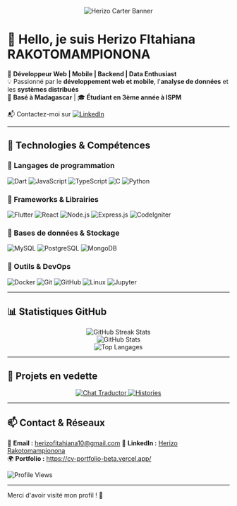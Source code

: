 <!-- Bannière personnalisée -->
<p align="center">
  <img src="https://raw.githubusercontent.com/HerizoCarter/HerizoCarter/main/banner.png" alt="Herizo Carter Banner"/>
</p>

# 👋 Hello, je suis **Herizo FItahiana RAKOTOMAMPIONONA**  

🎯 **Développeur Web | Mobile | Backend | Data Enthusiast**  
💡 Passionné par le **développement web et mobile**, l'**analyse de données** et les **systèmes distribués**  
📍 **Basé à Madagascar** | 🎓 **Étudiant en 3ème année à ISPM**  

📬 Contactez-moi sur [![LinkedIn](https://img.shields.io/badge/LinkedIn-Connect-blue?style=flat&logo=linkedin)](https://www.linkedin.com/in/fitahiana-herizo-rakotomampionona-586960277/)  

---

## 🚀 Technologies & Compétences  

### 🔹 Langages de programmation  
![Dart](https://img.shields.io/badge/Dart-0175C2?style=flat&logo=dart&logoColor=white)
![JavaScript](https://img.shields.io/badge/JavaScript-F7DF1E?style=flat&logo=javascript&logoColor=black)
![TypeScript](https://img.shields.io/badge/TypeScript-3178C6?style=flat&logo=typescript&logoColor=white)
![C](https://img.shields.io/badge/C-A8B9CC?style=flat&logo=c&logoColor=white)
![Python](https://img.shields.io/badge/Python-3776AB?style=flat&logo=python&logoColor=white)

### 🔹 Frameworks & Librairies  
![Flutter](https://img.shields.io/badge/Flutter-02569B?style=flat&logo=flutter&logoColor=white)
![React](https://img.shields.io/badge/React-20232A?style=flat&logo=react&logoColor=61DAFB)
![Node.js](https://img.shields.io/badge/Node.js-339933?style=flat&logo=node.js&logoColor=white)
![Express.js](https://img.shields.io/badge/Express.js-000000?style=flat&logo=express&logoColor=white)
![CodeIgniter](https://img.shields.io/badge/CodeIgniter-EF4223?style=flat&logo=codeigniter&logoColor=white)

### 🔹 Bases de données & Stockage  
![MySQL](https://img.shields.io/badge/MySQL-4479A1?style=flat&logo=mysql&logoColor=white)
![PostgreSQL](https://img.shields.io/badge/PostgreSQL-316192?style=flat&logo=postgresql&logoColor=white)
![MongoDB](https://img.shields.io/badge/MongoDB-4EA94B?style=flat&logo=mongodb&logoColor=white)

### 🔹 Outils & DevOps  
![Docker](https://img.shields.io/badge/Docker-2496ED?style=flat&logo=docker&logoColor=white)
![Git](https://img.shields.io/badge/Git-F05032?style=flat&logo=git&logoColor=white)
![GitHub](https://img.shields.io/badge/GitHub-181717?style=flat&logo=github&logoColor=white)
![Linux](https://img.shields.io/badge/Linux-FCC624?style=flat&logo=linux&logoColor=black)
![Jupyter](https://img.shields.io/badge/Jupyter-F37626?style=flat&logo=jupyter&logoColor=white)

---

## 📊 Statistiques GitHub  

<div align="center">
  <img src="https://github-readme-streak-stats.herokuapp.com/?user=HerizoCarter&theme=dark" alt="GitHub Streak Stats" />
  <br/>
  <img src="https://github-readme-stats.vercel.app/api?username=HerizoCarter&show_icons=true&theme=dark&count_private=true&include_all_commits=true" alt="GitHub Stats" />
  <br/>
  <img src="https://github-readme-stats.vercel.app/api/top-langs/?username=HerizoCarter&layout=compact&theme=dark" alt="Top Langages" />
</div>

---

## 🚀 Projets en vedette  

<div align="center">
  <a href="https://github.com/HerizoCarter/Chat-Traductor">
    <img src="https://github-readme-stats.vercel.app/api/pin/?username=HerizoCarter&repo=Chat-Traductor&theme=dark" alt="Chat Traductor" />
  </a>

  <a href="https://github.com/HerizoCarter/Histories">
    <img src="https://github-readme-stats.vercel.app/api/pin/?username=HerizoCarter&repo=Histories&theme=dark" alt="Histories" />
  </a>
</div>

---

## 📫 Contact & Réseaux  

📧 **Email :** herizofitahiana10@gmail.com 
💼 **LinkedIn :** [Herizo Rakotomampionona](https://www.linkedin.com/in/fitahiana-herizo-rakotomampionona-586960277/)  
🌍 **Portfolio :** https://cv-portfolio-beta.vercel.app/

![Profile Views](https://komarev.com/ghpvc/?username=HerizoCarter&color=green)  

---

Merci d'avoir visité mon profil ! 🚀  
